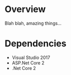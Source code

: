 # Overview
 
Blah blah, amazing things...
 
# Dependencies
 
* Visual Studio 2017 
* ASP.Net Core 2
* .Net Core 2
